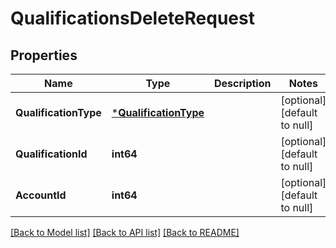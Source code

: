 # QualificationsDeleteRequest

## Properties
Name | Type | Description | Notes
------------ | ------------- | ------------- | -------------
**QualificationType** | [***QualificationType**](QualificationType.md) |  | [optional] [default to null]
**QualificationId** | **int64** |  | [optional] [default to null]
**AccountId** | **int64** |  | [optional] [default to null]

[[Back to Model list]](../README.md#documentation-for-models) [[Back to API list]](../README.md#documentation-for-api-endpoints) [[Back to README]](../README.md)


